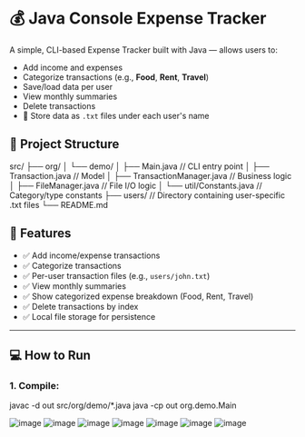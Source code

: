 # 💰 Java Console Expense Tracker

A simple, CLI-based Expense Tracker built with Java — allows users to:

- Add income and expenses
- Categorize transactions (e.g., **Food**, **Rent**, **Travel**)
- Save/load data per user
- View monthly summaries
- Delete transactions
- 💾 Store data as `.txt` files under each user's name

## 📂 Project Structure
src/
├── org/
│ └── demo/
│ ├── Main.java // CLI entry point
│ ├── Transaction.java // Model
│ ├── TransactionManager.java // Business logic
│ ├── FileManager.java // File I/O logic
│ └── util/Constants.java // Category/type constants
├── users/ // Directory containing user-specific .txt files
└── README.md

## 🧪 Features

- ✅ Add income/expense transactions
- ✅ Categorize transactions
- ✅ Per-user transaction files (e.g., `users/john.txt`)
- ✅ View monthly summaries
- ✅ Show categorized expense breakdown (Food, Rent, Travel)
- ✅ Delete transactions by index
- ✅ Local file storage for persistence

---

## 💻 How to Run

### 1. Compile:

javac -d out src/org/demo/*.java
java -cp out org.demo.Main

![image](https://github.com/user-attachments/assets/1d873f24-ae9e-4d3b-a1f8-f24b02443f21)
![image](https://github.com/user-attachments/assets/8714f000-b417-4321-afcc-a070270c27d0)
![image](https://github.com/user-attachments/assets/8fadb972-493e-4bc7-956b-f51fa51d5733)
![image](https://github.com/user-attachments/assets/44dd2a70-69dd-4902-b37e-5bc7702c2861)
![image](https://github.com/user-attachments/assets/1e58c36c-2186-4049-b039-1d265404432e)
![image](https://github.com/user-attachments/assets/a70d0046-e140-4b8b-941d-281bd63b621f)
![image](https://github.com/user-attachments/assets/22bb0715-a86c-4242-b47d-77482ae0f62f)






